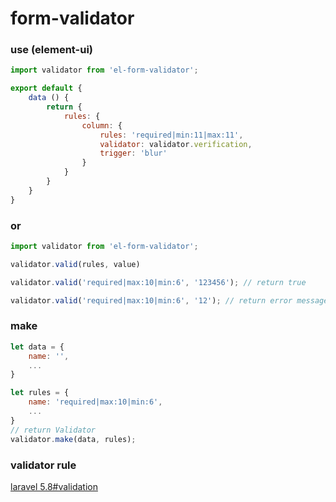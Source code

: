 # form-validator

### use (element-ui)

````javascript
import validator from 'el-form-validator';

export default {
    data () {
        return {
            rules: {
                column: {
                    rules: 'required|min:11|max:11',
                    validator: validator.verification,
                    trigger: 'blur'
                }            
            }
        }
    }
}
````
    
### or
    
````javascript
import validator from 'el-form-validator';

validator.valid(rules, value)

validator.valid('required|max:10|min:6', '123456'); // return true

validator.valid('required|max:10|min:6', '12'); // return error message
````

### make

````javascript
let data = {
    name: '',
    ...
}

let rules = {
    name: 'required|max:10|min:6',
    ...
}
// return Validator
validator.make(data, rules);
````

### validator rule
    
[laravel 5.8#validation](https://learnku.com/docs/laravel/5.8/validation/1372#c58a91)